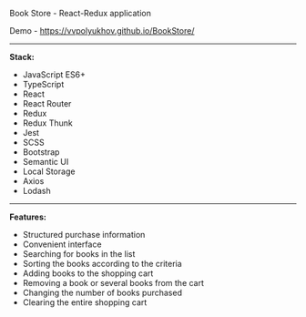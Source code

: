 Book Store - React-Redux application

Demo - https://vvpolyukhov.github.io/BookStore/

-----

**Stack:**

* JavaScript ES6+
* TypeScript
* React
* React Router
* Redux
* Redux Thunk
* Jest
* SCSS
* Bootstrap
* Semantic UI
* Local Storage
* Axios
* Lodash

-----

**Features:**

* Structured purchase information
* Convenient interface
* Searching for books in the list
* Sorting the books according to the criteria
* Adding books to the shopping cart
* Removing a book or several books from the cart
* Changing the number of books purchased
* Clearing the entire shopping cart
